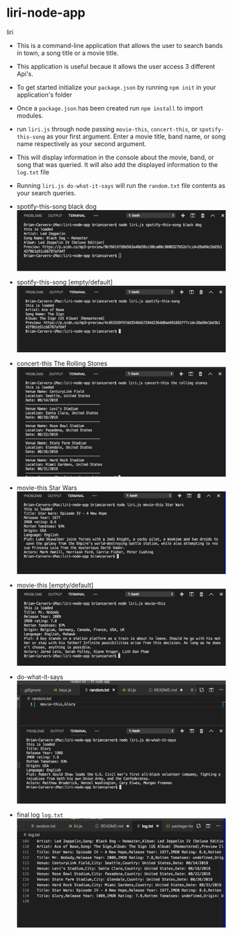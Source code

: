 # liri-node-app
liri

* This is a command-line application that allows the user to search bands in town, a song title or a movie title.

* This application is useful becaue it allows the user access 3 different Api's.

* To get started initialize your `package.json` by running `npm init` in your application's folder

* Once a `package.json` has been created run `npm install` to import modules.

* run `liri.js` through node passing `movie-this`, `concert-this`, or `spotify-this-song` as your first argument. Enter a movie title, band name, or song name respectively as your second argument.

* This will display information in the console about the movie, band, or song that was queried. It will also add the displayed information to the `log.txt` file

* Running `liri.js do-what-it-says` will run the `random.txt` file contents as your search queries.


* spotify-this-song black dog
![screenshot](./images/blackdog.png)

* spotify-this-song [empty/default]
![screenshot](./images/songempty.png)

* concert-this The Rolling Stones
![screenshot](./images/rollingstones.png)

* movie-this Star Wars
![screenshot](./images/starwars.png)

* movie-this [empty/default]
![screenshot](./images/movieempty.png)

* do-what-it-says 
![screenshot](./images/dowhatitsays.png)

* final log `log.txt`
![screenshot](./images/log.png)
